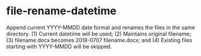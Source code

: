 # file-rename-datetime
Append current YYYY-MMDD date format and renames the files in the same directory.
	(1) Current datetime will be used;
	(2) Maintains original filename;
	(3) filename.docx becomes 2018-0707 filename.docx; and
	(4)	Existing files starting with YYYY-MMDD will be skipped.
